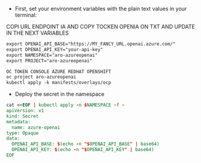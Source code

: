 

* First, set your environment variables with the plain text values in your terminal:

COPI URL ENDPOINT IA AND COPY TOCKEN OPENIA ON TXT AND UPDATE IN THE NEXT VARIABLES
```md
export OPENAI_API_BASE="https://MY_FANCY_URL.openai.azure.com/"
export OPENAI_API_KEY="your-api-key"
export NAMESPACE="aro-azureopenai"
export PROJECT="aro-azureopenai"
```

```md
OC TOKEN CONSOLE AZURE REDHAT OPENSHIFT
oc project aro-azureopenai
kubectl apply -k manifests/overlays/ocp
```

* Deploy the secret in the namespace

```md
cat <<EOF | kubectl apply -n $NAMESPACE -f -
apiVersion: v1
kind: Secret
metadata:
  name: azure-openai
type: Opaque
data:
  OPENAI_API_BASE: $(echo -n "$OPENAI_API_BASE" | base64)
  OPENAI_API_KEY: $(echo -n "$OPENAI_API_KEY" | base64)
EOF
```